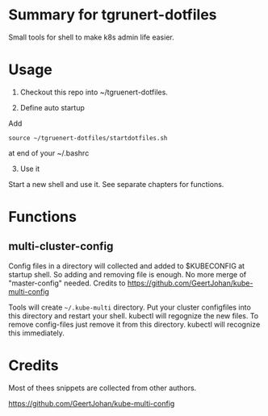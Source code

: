 # Summary for tgrunert-dotfiles 

Small tools for shell to make k8s admin life easier. 

# Usage

1. Checkout this repo into ~/tgruenert-dotfiles.

2. Define auto startup

Add 
```
source ~/tgruenert-dotfiles/startdotfiles.sh
```
at end of your ~/.bashrc

3. Use it

Start a new shell and use it. See separate chapters for functions.


# Functions

## multi-cluster-config
Config files in a directory will collected and added to $KUBECONFIG at startup shell. So adding and removing file is enough. No more merge of "master-config" needed.
Credits to https://github.com/GeertJohan/kube-multi-config

Tools will create `~/.kube-multi` directory. Put your cluster configfiles into this directory and restart your shell. kubectl will regognize the new files. To remove config-files just remove it from this directory. kubectl will recognize this immediately.


# Credits

Most of thees snippets are collected from other authors.

https://github.com/GeertJohan/kube-multi-config